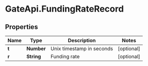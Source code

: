 # GateApi.FundingRateRecord

## Properties
Name | Type | Description | Notes
------------ | ------------- | ------------- | -------------
**t** | **Number** | Unix timestamp in seconds | [optional] 
**r** | **String** | Funding rate | [optional] 


